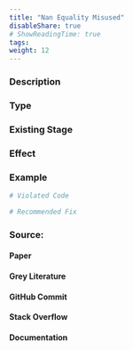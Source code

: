 ```yaml
---
title: "Nan Equality Misused"
disableShare: true
# ShowReadingTime: true
tags: 
weight: 12
---
```


### Description


### Type


### Existing Stage


### Effect


### Example

```python
# Violated Code

# Recommended Fix

```

### Source:

#### Paper 
#### Grey Literature

#### GitHub Commit

#### Stack Overflow

#### Documentation

